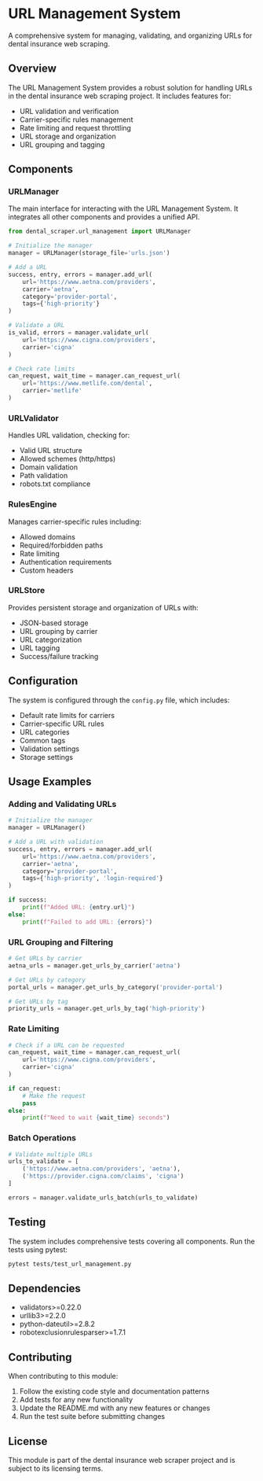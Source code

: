 # URL Management System

A comprehensive system for managing, validating, and organizing URLs for dental insurance web scraping.

## Overview

The URL Management System provides a robust solution for handling URLs in the dental insurance web scraping project. It includes features for:

- URL validation and verification
- Carrier-specific rules management
- Rate limiting and request throttling
- URL storage and organization
- URL grouping and tagging

## Components

### URLManager

The main interface for interacting with the URL Management System. It integrates all other components and provides a unified API.

```python
from dental_scraper.url_management import URLManager

# Initialize the manager
manager = URLManager(storage_file='urls.json')

# Add a URL
success, entry, errors = manager.add_url(
    url='https://www.aetna.com/providers',
    carrier='aetna',
    category='provider-portal',
    tags={'high-priority'}
)

# Validate a URL
is_valid, errors = manager.validate_url(
    url='https://www.cigna.com/providers',
    carrier='cigna'
)

# Check rate limits
can_request, wait_time = manager.can_request_url(
    url='https://www.metlife.com/dental',
    carrier='metlife'
)
```

### URLValidator

Handles URL validation, checking for:
- Valid URL structure
- Allowed schemes (http/https)
- Domain validation
- Path validation
- robots.txt compliance

### RulesEngine

Manages carrier-specific rules including:
- Allowed domains
- Required/forbidden paths
- Rate limiting
- Authentication requirements
- Custom headers

### URLStore

Provides persistent storage and organization of URLs with:
- JSON-based storage
- URL grouping by carrier
- URL categorization
- URL tagging
- Success/failure tracking

## Configuration

The system is configured through the `config.py` file, which includes:

- Default rate limits for carriers
- Carrier-specific URL rules
- URL categories
- Common tags
- Validation settings
- Storage settings

## Usage Examples

### Adding and Validating URLs

```python
# Initialize the manager
manager = URLManager()

# Add a URL with validation
success, entry, errors = manager.add_url(
    url='https://www.aetna.com/providers',
    carrier='aetna',
    category='provider-portal',
    tags={'high-priority', 'login-required'}
)

if success:
    print(f"Added URL: {entry.url}")
else:
    print(f"Failed to add URL: {errors}")
```

### URL Grouping and Filtering

```python
# Get URLs by carrier
aetna_urls = manager.get_urls_by_carrier('aetna')

# Get URLs by category
portal_urls = manager.get_urls_by_category('provider-portal')

# Get URLs by tag
priority_urls = manager.get_urls_by_tag('high-priority')
```

### Rate Limiting

```python
# Check if a URL can be requested
can_request, wait_time = manager.can_request_url(
    url='https://www.cigna.com/providers',
    carrier='cigna'
)

if can_request:
    # Make the request
    pass
else:
    print(f"Need to wait {wait_time} seconds")
```

### Batch Operations

```python
# Validate multiple URLs
urls_to_validate = [
    ('https://www.aetna.com/providers', 'aetna'),
    ('https://provider.cigna.com/claims', 'cigna')
]

errors = manager.validate_urls_batch(urls_to_validate)
```

## Testing

The system includes comprehensive tests covering all components. Run the tests using pytest:

```bash
pytest tests/test_url_management.py
```

## Dependencies

- validators>=0.22.0
- urllib3>=2.2.0
- python-dateutil>=2.8.2
- robotexclusionrulesparser>=1.7.1

## Contributing

When contributing to this module:

1. Follow the existing code style and documentation patterns
2. Add tests for any new functionality
3. Update the README.md with any new features or changes
4. Run the test suite before submitting changes

## License

This module is part of the dental insurance web scraper project and is subject to its licensing terms. 